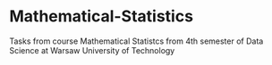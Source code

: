 # Mathematical-Statistics
Tasks from course Mathematical Statistcs from 4th semester of Data Science at Warsaw University of Technology

